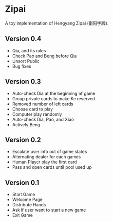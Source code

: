 # Zipai
A toy implementation of Hengyang Zipai (衡阳字牌).

## Version 0.4

- Qia, and its rules
- Check Pao and Beng before Qia
- Unsort Public
- Bug fixes

## Version 0.3

- Auto-check Dia at the beginning of game
- Group private cards to make Ke reserved
- Removed number of left cards
- Choose card to play
- Computer play randomly
- Auto-check Dia, Pao, and Xiao
- Actively Beng

## Version 0.2

- Escalate user info out of game states
- Alternating dealer for each games
- Human Player play the first card
- Pass and open cards until pool used up


## Version 0.1

- Start Game
- Welcome Page
- Distribute Hands
- Ask if user want to start a new game
- Exit Game
